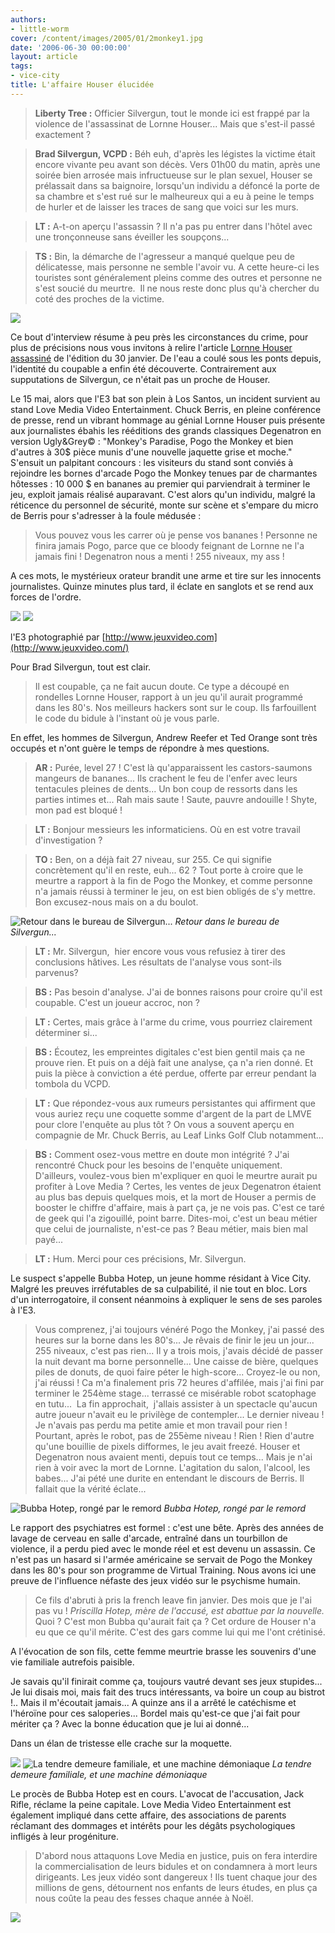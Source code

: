 ```yaml
---
authors:
- little-worm
cover: /content/images/2005/01/2monkey1.jpg
date: '2006-06-30 00:00:00'
layout: article
tags:
- vice-city
title: L'affaire Houser élucidée
---
```



> **Liberty Tree :** Officier Silvergun, tout le monde ici est frappé par la violence de l'assassinat de Lornne Houser... Mais que s'est-il passé exactement ?

> **Brad Silvergun, VCPD :** Béh euh, d'après les légistes la victime était encore vivante peu avant son décès. Vers 01h00 du matin, après une soirée bien arrosée mais infructueuse sur le plan sexuel, Houser se prélassait dans sa baignoire, lorsqu'un individu a défoncé la porte de sa chambre et s'est rué sur le malheureux qui a eu à peine le temps de hurler et de laisser les traces de sang que voici sur les murs.

> **LT :** A-t-on aperçu l'assassin ? Il n'a pas pu entrer dans l'hôtel avec une tronçonneuse sans éveiller les soupçons...

> **TS :** Bin, la démarche de l'agresseur a manqué quelque peu de délicatesse, mais personne ne semble l'avoir vu. A cette heure-ci les touristes sont généralement pleins comme des outres et personne ne s'est soucié du meurtre.&nbsp; Il ne nous reste donc plus qu'à chercher du coté des proches de la victime.

![](/content/images/2005/01/2monkey8.jpg)

Ce bout d'interview résume à peu près les circonstances du crime, pour plus de précisions nous vous invitons à relire l'article [Lornne Houser assassiné](/2006/01/30/lornne-houser-assassine/) de l'édition du 30 janvier. De l'eau&nbsp;a coulé sous les ponts depuis, l'identité du coupable a enfin été découverte. Contrairement aux supputations de Silvergun, ce n'était pas un proche de Houser.

Le 15 mai, alors que l'E3 bat son plein à Los Santos, un incident survient au stand Love Media Video Entertainment. Chuck Berris, en pleine conférence de presse, rend un vibrant hommage au génial Lornne Houser puis présente aux journalistes ébahis les rééditions des grands classiques Degenatron en version Ugly&Grey© : "Monkey's Paradise, Pogo the Monkey et bien d'autres à 30$ pièce munis d'une nouvelle jaquette grise et moche." S'ensuit un palpitant concours : les visiteurs du stand sont conviés à rejoindre les bornes d'arcade Pogo the Monkey tenues par de charmantes hôtesses : 10 000 $ en bananes au premier qui parviendrait à terminer le jeu, exploit jamais réalisé auparavant. C'est alors qu'un individu, malgré la réticence du personnel de sécurité, monte sur scène et s'empare du micro de Berris pour s'adresser à la foule médusée :

> Vous pouvez vous les carrer où je pense vos bananes ! Personne ne finira jamais Pogo, parce que ce bloody feignant de Lornne ne l'a jamais fini ! Degenatron nous a menti ! 255 niveaux, my ass !

A ces mots, le mystérieux orateur brandit une arme et tire sur les innocents journalistes. Quinze minutes plus tard, il éclate en sanglots et se rend aux forces de l'ordre.

![](/content/images/2005/01/2monkey5.jpg)
![](/content/images/2005/01/2monkey7.jpg)

l'E3 photographié par [http://www.jeuxvideo.com](http://www.jeuxvideo.com/)

Pour Brad Silvergun, tout est clair.

> Il est coupable, ça ne fait aucun doute. Ce type a découpé en rondelles Lornne Houser, rapport à un jeu qu'il aurait programmé dans les 80's. Nos meilleurs hackers sont sur le coup. Ils farfouillent le code du bidule à l'instant où je vous parle.

En effet, les hommes de Silvergun, Andrew Reefer et Ted Orange sont très occupés et n'ont guère le temps de répondre à mes questions.

> **AR :** Purée, level 27 ! C'est là qu'apparaissent les castors-saumons mangeurs de bananes... Ils crachent le feu de l'enfer avec leurs tentacules pleines de dents... Un bon coup de ressorts dans les parties intimes et... Rah mais saute ! Saute, pauvre andouille ! Shyte, mon pad est bloqué !

> **LT :** Bonjour messieurs les informaticiens. Où en est votre travail d'investigation ?

> **TO :** Ben, on a déjà fait 27 niveau, sur 255. Ce qui signifie concrètement qu'il en reste, euh... 62 ? Tout porte à croire que le meurtre a rapport à la fin de Pogo the Monkey, et comme personne n'a jamais réussi à terminer le jeu, on est bien obligés de s'y mettre. Bon excusez-nous mais on a du boulot.

![Retour dans le bureau de Silvergun...](/content/images/2005/01/2monkey2.jpg)
_Retour dans le bureau de Silvergun..._

> **LT :** Mr. Silvergun,&nbsp; hier encore vous vous refusiez à tirer des conclusions hâtives. Les résultats de l'analyse vous sont-ils parvenus?

> **BS :** Pas besoin d'analyse. J'ai de bonnes raisons pour croire qu'il est coupable. C'est un joueur accroc, non ?

> **LT :** Certes, mais grâce à l'arme du crime, vous pourriez clairement déterminer si...

> **BS :** Écoutez, les empreintes digitales c'est bien gentil mais ça ne prouve rien. Et puis on a déjà fait une analyse, ça n'a rien donné. Et puis la pièce à conviction a été perdue, offerte par erreur pendant la tombola du VCPD.

> **LT :** Que répondez-vous aux rumeurs persistantes qui affirment que vous auriez reçu une coquette somme d'argent de la part de LMVE pour clore l'enquête au plus tôt ? On vous a souvent aperçu en compagnie de Mr. Chuck Berris, au Leaf Links Golf Club notamment...

> **BS :** Comment osez-vous mettre en doute mon intégrité ? J'ai rencontré Chuck pour les besoins de l'enquête uniquement. D'ailleurs, voulez-vous bien m'expliquer en quoi le meurtre aurait pu profiter à Love Media ? Certes, les ventes de jeux Degenatron étaient au plus bas depuis quelques mois, et la mort de Houser a permis de booster le chiffre d'affaire, mais à part ça, je ne vois pas. C'est ce taré de geek qui l'a zigouillé, point barre. Dites-moi, c'est un beau métier que celui de journaliste, n'est-ce pas ? Beau métier, mais bien mal payé...

> **LT :** Hum. Merci pour ces précisions, Mr. Silvergun.

Le suspect s'appelle Bubba Hotep, un jeune homme résidant à Vice City. Malgré les preuves irréfutables de sa culpabilité, il nie tout en bloc. Lors d'un interrogatoire, il consent néanmoins à expliquer le sens de ses paroles à l'E3.

> Vous comprenez, j'ai toujours vénéré Pogo the Monkey, j'ai passé des heures sur la borne dans les 80's... Je rêvais de finir le jeu un jour... 255 niveaux, c'est pas rien... Il y a trois mois, j'avais décidé de passer la nuit devant ma borne personnelle... Une caisse de bière, quelques piles de donuts, de quoi faire péter le high-score... Croyez-le ou non, j'ai réussi ! Ca m'a finalement pris 72 heures d'affilée, mais j'ai fini par terminer le 254ème stage... terrassé ce misérable robot scatophage en tutu...&nbsp; La fin approchait,&nbsp; j'allais assister à un spectacle qu'aucun autre joueur n'avait eu le privilège de contempler... Le dernier niveau ! Je n'avais pas perdu ma petite amie et mon travail pour rien ! Pourtant, après le robot, pas de 255ème niveau ! Rien ! Rien d'autre qu'une bouillie de pixels difformes, le jeu avait freezé. Houser et Degenatron nous avaient menti, depuis tout ce temps... Mais je n'ai rien à voir avec la mort de Lornne. L'agitation du salon, l'alcool, les babes... J'ai pété une durite en entendant le discours de Berris. Il fallait que la vérité éclate...

![Bubba Hotep, rongé par le remord](/content/images/2005/01/2monkey3.jpg)
_Bubba Hotep, rongé par le remord_

Le rapport des psychiatres est formel : c'est une bête. Après des années de lavage de cerveau en salle d'arcade, entraîné dans un tourbillon de violence, il a perdu pied avec le monde réel et est devenu un assassin. Ce n'est pas un hasard si l'armée américaine se servait de Pogo the Monkey dans les 80's pour son programme de Virtual Training. Nous avons ici une preuve de l'influence néfaste des jeux vidéo sur le psychisme humain.

> Ce fils d'abruti à pris la french leave fin janvier. Des mois que je l'ai pas vu ! _Priscilla Hotep, mère de l'accusé, est abattue par la nouvelle._ Quoi ? C'est mon Bubba qu'aurait fait ça ? Cet ordure de Houser n'a eu que ce qu'il mérite. C'est des gars comme lui qui me l'ont crétinisé.

A l'évocation de son fils, cette femme meurtrie brasse les souvenirs d'une vie familiale autrefois paisible.

Je savais qu'il finirait comme ça, toujours vautré devant ses jeux stupides... Je lui disais moi, mais fait des trucs intéressants, va boire un coup au bistrot !.. Mais il m'écoutait jamais... A quinze ans il a arrêté le catéchisme et l'héroïne pour ces saloperies... Bordel mais qu'est-ce que j'ai fait pour mériter ça ? Avec la bonne éducation que je lui ai donné...

Dans un élan de tristesse elle crache sur la moquette.

![](/content/images/2005/01/2monkey6.jpg)
![La tendre demeure familiale, et une machine démoniaque](/content/images/2005/01/2monkey4.jpg)
_La tendre demeure familiale, et une machine démoniaque_

Le procès de Bubba Hotep est en cours. L'avocat de l'accusation, Jack Rifle, réclame la peine capitale. Love Media Video Entertainment est également impliqué dans cette affaire, des associations de parents réclamant des dommages et intérêts pour les dégâts psychologiques infligés à leur progéniture.

> D'abord nous attaquons Love Media en justice, puis on fera interdire la commercialisation de leurs bidules et on condamnera à mort leurs dirigeants. Les jeux vidéo sont dangereux ! Ils tuent chaque jour des millions de gens, détournent nos enfants de leurs études, en plus ça nous coûte la peau des fesses chaque année à Noël.

![](/content/images/2005/01/2monkey9.jpg)